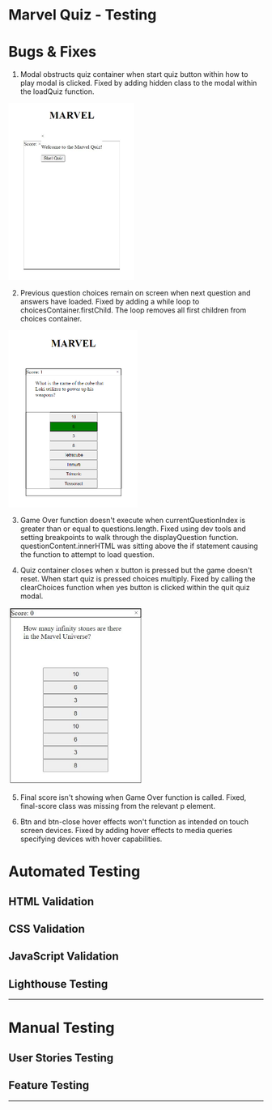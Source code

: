 <h1>Marvel Quiz - Testing</h1>

# **Bugs & Fixes**
1. Modal obstructs quiz container when start quiz button within how to play modal is clicked. Fixed by adding hidden class to the modal within the loadQuiz function.

<img src="assets/testing-images/bug1-modal-overlap.webp" height="350"/>


2. Previous question choices remain on screen when next question and answers have loaded. Fixed by adding a while loop to choicesContainer.firstChild. The loop removes all first children from choices container.

<img src="assets/testing-images/bug2-quiz-buttons.webp" height="350"/>


3. Game Over function doesn't execute when currentQuestionIndex is greater than or equal to questions.length. Fixed using dev tools and setting breakpoints to walk through the displayQuestion function. questionContent.innerHTML was sitting above the if statement causing the function to attempt to load question.

4. Quiz container closes when x button is pressed but the game doesn't reset. When start quiz is pressed choices multiply. Fixed by calling the clearChoices function when yes button is clicked within the quit quiz modal.

<img src="assets/testing-images/bug4-exit-quiz-reset.webp" height="350"/>


5. Final score isn't showing when Game Over function is called. Fixed, final-score class was missing from the relevant p element.

6. Btn and btn-close hover effects won't function as intended on touch screen devices. Fixed by adding hover effects to media queries specifying devices with hover capabilities. 

# **Automated Testing**

## **HTML Validation**

## **CSS Validation**

## **JavaScript Validation**

## **Lighthouse Testing**

___

# **Manual Testing**

## **User Stories Testing**

## **Feature Testing**
___